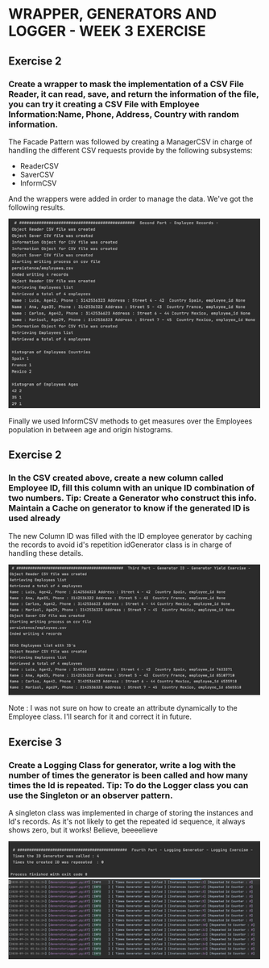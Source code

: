 # WRAPPER, GENERATORS AND LOGGER - WEEK 3 EXERCISE
## Exercise 2
### Create a wrapper to mask the implementation of a CSV File Reader, it can read, save, and return the information of the file, you can try it creating a CSV File with Employee Information:Name, Phone, Address, Country with random information.

The Facade Pattern was followed by creating a ManagerCSV in charge of handling the different CSV requests provide by the following subsystems:
  - ReaderCSV
  - SaverCSV
  - InformCSV

And the wrappers were added in order to manage the data. We've got the following results.

<img src="../images/persistance.png" width="500"/>

Finally we used InformCSV methods to get measures over the Employees population in between age and origin histograms.

## Exercise 2
### In the CSV created above, create a new column called Employee ID, fill this column with an unique ID combination of two numbers. Tip: Create a Generator who construct this info. Maintain a Cache on generator to know if the generated ID is used already
 
The new Column ID was filled with the ID employee generator by caching the records to avoid id's repetition
idGenerator class is in charge of handling these details.

<img src="../images/generatorId.png" width="500"/>

Note : I was not sure on how to create an attribute dynamically to the Employee class. 
I'll search for it and correct it in future.

## Exercise 3
### Create a Logging Class for generator, write a log with the number of times the generator is been called and how many times the Id is repeated. Tip: To do the Logger class you can use the Singleton or an observer pattern.

A singleton class was implemented in charge of storing the instances and Id's records. As it's 
not likely to get the repeated id sequence, it always shows zero, but it works! Believe, beeeelieve

<img src="../images/logrecord.png" width="500"/>
<img src="../images/logfile.png" width="500"/>
